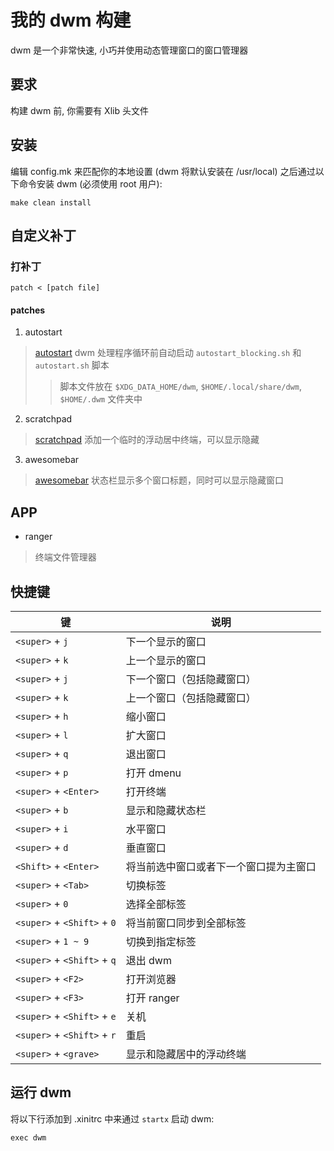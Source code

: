 # 我的 dwm 构建

dwm 是一个非常快速, 小巧并使用动态管理窗口的窗口管理器

## 要求

构建 dwm 前, 你需要有 Xlib 头文件

## 安装

编辑 config.mk 来匹配你的本地设置 (dwm 将默认安装在 /usr/local)
之后通过以下命令安装 dwm (必须使用 root 用户):

```shell
make clean install
```

## 自定义补丁

### 打补丁

```shell
patch < [patch file]
```

#### patches

1. autostart

> [autostart](https://dwm.suckless.org/patches/autostart/) dwm 处理程序循环前自动启动 `autostart_blocking.sh` 和 `autostart.sh` 脚本
>> 脚本文件放在 `$XDG_DATA_HOME/dwm`, `$HOME/.local/share/dwm`, `$HOME/.dwm` 文件夹中

2. scratchpad

> [scratchpad](https://dwm.suckless.org/patches/scratchpad/) 添加一个临时的浮动居中终端，可以显示隐藏

3. awesomebar

> [awesomebar](https://dwm.suckless.org/patches/awesomebar/) 状态栏显示多个窗口标题，同时可以显示隐藏窗口


## APP

+ ranger

> 终端文件管理器

## 快捷键

| 键                          | 说明                                   |
| --------------------------- | -------------------------------------- |
| `<super>` + `j`             | 下一个显示的窗口                       |
| `<super>` + `k`             | 上一个显示的窗口                       |
| `<super>` + `j`             | 下一个窗口（包括隐藏窗口）             |
| `<super>` + `k`             | 上一个窗口（包括隐藏窗口）             |
| `<super>` + `h`             | 缩小窗口                               |
| `<super>` + `l`             | 扩大窗口                               |
| `<super>` + `q`             | 退出窗口                               |
| `<super>` + `p`             | 打开 dmenu                             |
| `<super>` + `<Enter>`       | 打开终端                               |
| `<super>` + `b`             | 显示和隐藏状态栏                       |
| `<super>` + `i`             | 水平窗口                               |
| `<super>` + `d`             | 垂直窗口                               |
| `<Shift>` + `<Enter>`       | 将当前选中窗口或者下一个窗口提为主窗口 |
| `<super>` + `<Tab>`         | 切换标签                               |
| `<super>` + `0`             | 选择全部标签                           |
| `<super>` + `<Shift>` + `0` | 将当前窗口同步到全部标签               |
| `<super>` + `1 ~ 9`         | 切换到指定标签                         |
| `<super>` + `<Shift>` + `q` | 退出 dwm                               |
| `<super>` + `<F2>`          | 打开浏览器                             |
| `<super>` + `<F3>`          | 打开 ranger                            |
| `<super>` + `<Shift>` + `e` | 关机                                   |
| `<super>` + `<Shift>` + `r` | 重启                                   |
| `<super>` + `<grave>`       | 显示和隐藏居中的浮动终端               |

## 运行 dwm

将以下行添加到 .xinitrc 中来通过 `startx` 启动 dwm:

```shell
exec dwm
```
